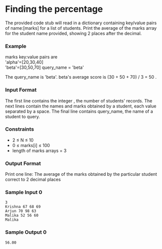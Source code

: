 


# Finding the percentage

The provided code stub will read in a dictionary containing key/value pairs of name:[marks] for a list of students. Print the average of the marks array for the student name provided, showing 2 places after the decimal.


### Example

marks key:value pairs are   
'alpha'=[20,30,40]  
'beta'=[30,50,70]
query_name = 'beta'

The query_name is 'beta'. beta's average score is (30 + 50 + 70) / 3 = 50  .

### Input Format

The first line contains the integer , the number of students' records. The next  lines contain the names and marks obtained by a student, each value separated by a space. The final line contains query_name, the name of a student to query.

### Constraints
- 2 &#x2264; N &#x2264; 10  
- 0 &#x2264; marks[i] &#x2264; 100  
- length of marks arrays = 3 

### Output Format

Print one line: The average of the marks obtained by the particular student correct to 2 decimal places
### Sample Input 0
```
3
Krishna 67 68 69
Arjun 70 98 63
Malika 52 56 60
Malika
```
### Sample Output 0
```
56.00

```
